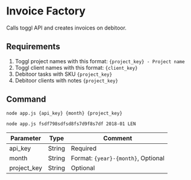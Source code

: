 # Invoice Factory

Calls toggl API and creates invoices on debitoor. 

## Requirements

1. Toggl project names with this format: `{project_key} - Project name`
2. Toggl client names with this format: `{client_key}`
3. Debitoor tasks with SKU `{project_key}`
4. Debitoor clients with notes `{project_key}`

## Command

	node app.js {api_key} {month} {project_key}
	
	node app.js fsdf798sdfsd8fs7d9f8s7df 2018-01 LEN
	
Parameter   | Type   | Comment
----------- | ------ | ----------------------------------
api_key     | String | Required
month       | String | Format: `{year}-{month}`, Optional
project_key | String | Optional
